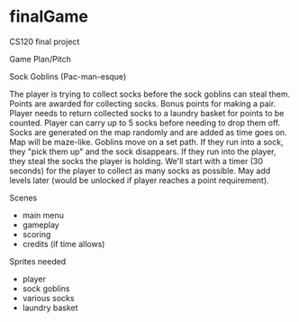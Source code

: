 # finalGame
CS120 final project

Game Plan/Pitch

Sock Goblins (Pac-man-esque)

The player is trying to collect socks before the sock goblins can steal them. 
Points are awarded for collecting socks. Bonus points for making a pair. 
Player needs to return collected socks to a laundry basket for points to be counted.
Player can carry up to 5 socks before needing to drop them off. 
Socks are generated on the map randomly and are added as time goes on.
Map will be maze-like.
Goblins move on a set path. If they run into a sock, they "pick them up" and the sock disappears. If they run into the player, they steal the socks the player is holding.
We'll start with a timer (30 seconds) for the player to collect as many socks as possible. May add levels later (would be unlocked if player reaches a point requirement).

Scenes
- main menu
- gameplay
- scoring
- credits (if time allows)

Sprites needed
- player
- sock goblins
- various socks
- laundry basket
